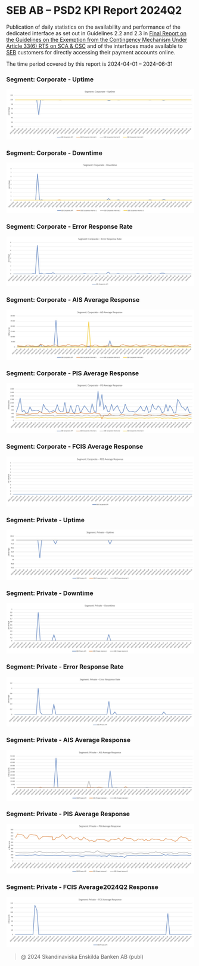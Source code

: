 # SEB AB – PSD2 KPI Report 2024Q2

Publication of daily statistics on the availability and performance of the dedicated interface as set out in Guidelines 2.2 and 2.3 in [Final Report on the Guidelines on the Exemption from the Contingency Mechanism Under Article 33(6) RTS on SCA & CSC](https://eba.europa.eu/sites/default/documents/files/documents/10180/2250578/4e3b9449-ecf9-4756-8006-cbbe74db6d03/Final%20Report%20on%20Guidelines%20on%20the%20exemption%20to%20the%20fall%20back.pdf?retry=1) and of the interfaces made available to [SEB](https://sebgroup.com) customers for directly accessing their payment accounts online.

The time period covered by this report is 2024-04-01 – 2024-06-31


### Segment: Corporate - Uptime
![corporate_uptime][corporate_uptime]
### Segment: Corporate - Downtime
![corporate_downtime][corporate_downtime]
### Segment: Corporate - Error Response Rate
![corporate_error][corporate_error]
### Segment: Corporate - AIS Average Response
![corporate_ais][corporate_ais]
### Segment: Corporate - PIS Average Response
![corporate_pis][corporate_pis]
### Segment: Corporate - FCIS Average Response
![corporate_fcis][corporate_fcis]
### Segment: Private - Uptime
![private_uptime][private_uptime]
### Segment: Private - Downtime
![private_downtime][private_downtime]
### Segment: Private - Error Response Rate
![private_error][private_error]
### Segment: Private - AIS Average Response
![private_ais][private_ais]
### Segment: Private - PIS Average Response
![private_pis][private_pis]
### Segment: Private - FCIS Average2024Q2 Response
![private_fcis][private_fcis]


[corporate_uptime]: ./archive/2024Q2/SEB_PSD2_KPI_Report_Q2_2024_1.jpg
[corporate_downtime]: ./archive/2024Q2/SEB_PSD2_KPI_Report_Q2_2024_2.jpg
[corporate_error]: ./archive/2024Q2/SEB_PSD2_KPI_Report_Q2_2024_3.jpg
[corporate_ais]: ./archive/2024Q2/SEB_PSD2_KPI_Report_Q2_2024_4.jpg
[corporate_pis]: ./archive/2024Q2/SEB_PSD2_KPI_Report_Q2_2024_5.jpg
[corporate_fcis]: ./archive/2024Q2/SEB_PSD2_KPI_Report_Q2_2024_6.jpg
[private_uptime]: ./archive/2024Q2/SEB_PSD2_KPI_Report_Q2_2024_7.jpg
[private_downtime]: ./archive/2024Q2/SEB_PSD2_KPI_Report_Q2_2024_8.jpg
[private_error]: ./archive/2024Q2/SEB_PSD2_KPI_Report_Q2_2024_9.jpg
[private_ais]: ./archive/2024Q2/SEB_PSD2_KPI_Report_Q2_2024_10.jpg
[private_pis]: ./archive/2024Q2/SEB_PSD2_KPI_Report_Q2_2024_11.jpg
[private_fcis]: ./archive/2024Q2/SEB_PSD2_KPI_Report_Q2_2024_12.jpg
> @ 2024 Skandinaviska Enskilda Banken AB (publ)
